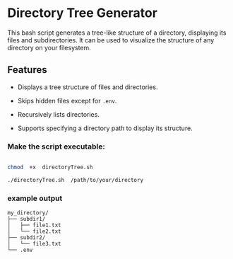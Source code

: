 
# Directory Tree Generator

This bash script generates a tree-like structure of a directory, displaying its files and subdirectories. It can be used to visualize the structure of any directory on your filesystem.

## Features

- Displays a tree structure of files and directories.

- Skips hidden files except for `.env`.

- Recursively lists directories.

- Supports specifying a directory path to display its structure.


### Make the script executable:

```bash

chmod  +x  directoryTree.sh

./directoryTree.sh  /path/to/your/directory
```
### example output

```
my_directory/
├── subdir1/
│   ├── file1.txt
│   └── file2.txt
├── subdir2/
│   └── file3.txt
└── .env

